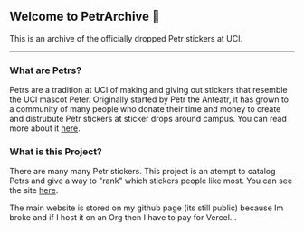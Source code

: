## Welcome to PetrArchive 👋

This is an archive of the officially dropped Petr stickers at UCI.

---

### What are Petrs?

Petrs are a tradition at UCI of making and giving out stickers that resemble the UCI mascot Peter. Originally started by Petr the Anteatr, it has grown to a community of many people who donate their time and money to create and distrubute Petr stickers at sticker drops around campus. You can read more about it [here](https://oac.cdlib.org/findaid/ark:/13030/c8fx7h9r/entire_text/).

### What is this Project?

There are many many Petr stickers. This project is an atempt to catalog Petrs and give a way to "rank" which stickers people like most. You can see the site [here](https://petrarchive.io).

The main website is stored on my github page (its still public) because Im broke and if I host it on an Org then I have to pay for Vercel...

<!--

**Here are some ideas to get you started:**

🙋‍♀️ A short introduction - what is your organization all about?
🌈 Contribution guidelines - how can the community get involved?
👩‍💻 Useful resources - where can the community find your docs? Is there anything else the community should know?
🍿 Fun facts - what does your team eat for breakfast?
🧙 Remember, you can do mighty things with the power of [Markdown](https://docs.github.com/github/writing-on-github/getting-started-with-writing-and-formatting-on-github/basic-writing-and-formatting-syntax)
-->
